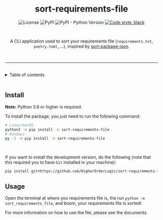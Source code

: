 <div align="center">

<h1>
  sort-requirements-file
</h1>

![License](https://img.shields.io/github/license/HigherOrderLogic/sort-requirements-file)
![PyPI](https://img.shields.io/pypi/v/sort-requirements-file)
![PyPI - Python Version](https://img.shields.io/pypi/pyversions/sort-requirements-file)
[![Code style: black](https://img.shields.io/badge/code%20style-black-000000.svg)](https://github.com/psf/black)

<br>
    
A CLI application used to sort your requirements file (`requirements.txt`, `poetry.toml`, ...), inspired by <a href="https://www.npmjs.com/package/sort-package-json">sort-package-json</a>.<br>

<br>

</div>

---

<br>

<details>
<summary>
  Table of contents
</summary>
  <br>
  <li> 
    <a href="#install">
      Install
    </a> 
  </li>
  <br>
  <li> 
    <a href="#usage">
      Usage
    </a> 
  </li>
</details>

<br>

## Install
**Note:** Python 3.8 or higher is required.
<br>

To install the package, you just need to run the following command:
```bash
# Linux/macOS
python3 -m pip install -U sort-requirements-file
# Windows
py -3 -m pip install -U sort-requirements-file
```
<br>

If you want to install the development version, do the following (note that this required you to have `Git` installed in your machine):
```bash
pip install git+https://github.com/HigherOrderLogic/sort-requirements-file
```

## Usage
Open the terminal at where you requirements file is, the run `python -m sort_requirements_file`, and boom, your requirements file is sorted!
<br>

For more information on how to use the file, please see the documents.